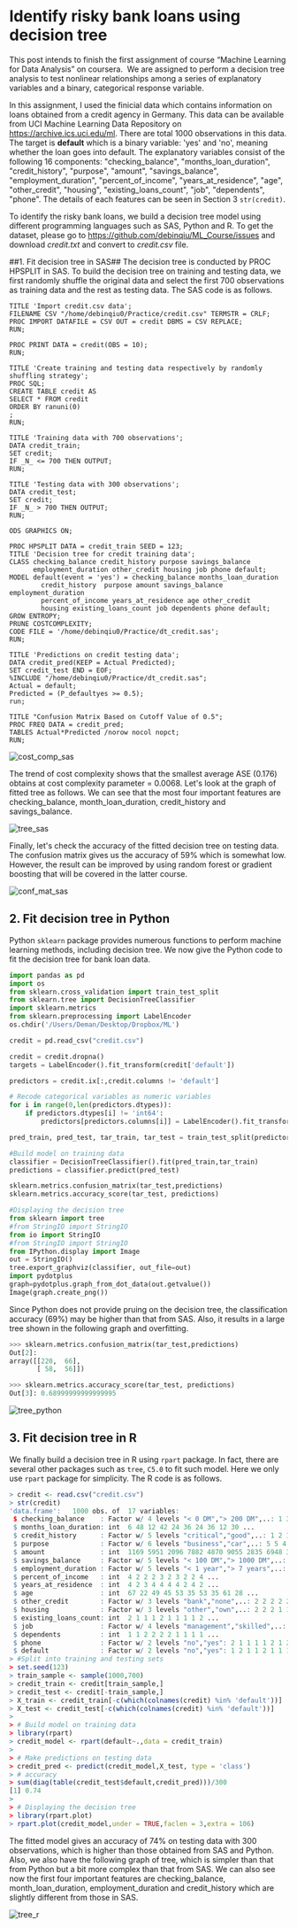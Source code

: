 # Identify risky bank loans using decision tree #

This post intends to finish the first assignment of course “Machine Learning for Data Analysis” on coursera.  We are assigned to perform a decision tree analysis to test nonlinear relationships among a series of explanatory variables and a binary, categorical response variable.

In this assignment, I used the finicial data which contains information on loans obtained from a credit agency in Germany. This data can be available from UCI Machine Learning Data Repository on https://archive.ics.uci.edu/ml. There are total 1000 observations in this data. The target is **default** which is a binary variable: 'yes' and 'no', meaning whether the loan goes into default. The explanatory variables consist of the following 16 components: &quot;checking_balance&quot;, &quot;months_loan_duration&quot;, &quot;credit_history&quot;,       &quot;purpose&quot;, &quot;amount&quot;, &quot;savings_balance&quot;, &quot;employment_duration&quot;, &quot;percent_of_income&quot;, &quot;years_at_residence&quot;, &quot;age&quot;, &quot;other_credit&quot;, &quot;housing&quot;, &quot;existing_loans_count&quot;, &quot;job&quot;, &quot;dependents&quot;,  &quot;phone&quot;. The details of each features can be seen in Section 3 `str(credit)`.

To identify the risky bank loans, we build a decision tree model using different programming languages such as SAS, Python and R. To get the dataset, please go to https://github.com/debinqiu/ML_Course/issues and download *credit.txt* and convert to *credit.csv* file.

##1. Fit decision tree in SAS##
The decision tree is conducted by PROC HPSPLIT in SAS. To build the decision tree on training and testing data, we first randomly shuffle the original data and select the first 700 observations as training data and the rest as testing data. 
The SAS code is as follows.
```
TITLE 'Import credit.csv data';
FILENAME CSV "/home/debinqiu0/Practice/credit.csv" TERMSTR = CRLF;
PROC IMPORT DATAFILE = CSV OUT = credit DBMS = CSV REPLACE;
RUN;

PROC PRINT DATA = credit(OBS = 10); 
RUN;

TITLE 'Create training and testing data respectively by randomly shuffling strategy';
PROC SQL;
CREATE TABLE credit AS
SELECT * FROM credit
ORDER BY ranuni(0)
;
RUN;

TITLE 'Training data with 700 observations';
DATA credit_train;
SET credit;
IF _N_ <= 700 THEN OUTPUT;
RUN;

TITLE 'Testing data with 300 observations';
DATA credit_test;
SET credit;
IF _N_ > 700 THEN OUTPUT;
RUN;

ODS GRAPHICS ON;

PROC HPSPLIT DATA = credit_train SEED = 123;
TITLE 'Decision tree for credit training data';
CLASS checking_balance credit_history purpose savings_balance 
	  employment_duration other_credit housing job phone default;
MODEL default(event = 'yes') = checking_balance months_loan_duration  
		credit_history	purpose amount savings_balance employment_duration
	   	percent_of_income years_at_residence age other_credit 
	   	housing existing_loans_count job dependents phone default;
GROW ENTROPY;
PRUNE COSTCOMPLEXITY;
CODE FILE = '/home/debinqiu0/Practice/dt_credit.sas';
RUN;

TITLE 'Predictions on credit testing data';
DATA credit_pred(KEEP = Actual Predicted);
SET credit_test END = EOF;
%INCLUDE "/home/debinqiu0/Practice/dt_credit.sas";
Actual = default;
Predicted = (P_defaultyes >= 0.5);
run;

TITLE "Confusion Matrix Based on Cutoff Value of 0.5";
PROC FREQ DATA = credit_pred;
TABLES Actual*Predicted /norow nocol nopct;
RUN;
```

![cost_comp_sas](https://cloud.githubusercontent.com/assets/16762941/12804239/5286cfb8-cabf-11e5-9aee-8a490e5bbf1a.png)

The trend of cost complexity shows that the smallest average ASE (0.176) obtains at cost complexity parameter = 0.0068. Let's look at the graph of fitted tree as follows. We can see that the most four important features are checking_balance, month_loan_duration, credit_history and savings_balance. 

![tree_sas](https://cloud.githubusercontent.com/assets/16762941/12804299/fdf6fecc-cabf-11e5-956f-23c8575640e3.png)

Finally, let's check the accuracy of the fitted decision tree on testing data. The confusion matrix gives us the accuracy of 59% which is somewhat low. However, the result can be improved by using random forest or gradient boosting that will be covered in the latter course.

![conf_mat_sas](https://cloud.githubusercontent.com/assets/16762941/12804393/da77c714-cac0-11e5-85e4-71659664e8a7.png)


## 2. Fit decision tree in Python ##
Python `sklearn` package provides numerous functions to perform machine learning methods, including decision tree. We now give the Python code to fit the decision tree for bank loan data. 

```python
import pandas as pd
import os
from sklearn.cross_validation import train_test_split
from sklearn.tree import DecisionTreeClassifier
import sklearn.metrics
from sklearn.preprocessing import LabelEncoder
os.chdir('/Users/Deman/Desktop/Dropbox/ML')

credit = pd.read_csv("credit.csv")

credit = credit.dropna()
targets = LabelEncoder().fit_transform(credit['default'])

predictors = credit.ix[:,credit.columns != 'default']

# Recode categorical variables as numeric variables
for i in range(0,len(predictors.dtypes)):
    if predictors.dtypes[i] != 'int64':
        predictors[predictors.columns[i]] = LabelEncoder().fit_transform(predictors[predictors.columns[i]])

pred_train, pred_test, tar_train, tar_test = train_test_split(predictors, targets, test_size=.4)

#Build model on training data
classifier = DecisionTreeClassifier().fit(pred_train,tar_train)
predictions = classifier.predict(pred_test)

sklearn.metrics.confusion_matrix(tar_test,predictions)
sklearn.metrics.accuracy_score(tar_test, predictions)

#Displaying the decision tree
from sklearn import tree
#from StringIO import StringIO
from io import StringIO
#from StringIO import StringIO 
from IPython.display import Image
out = StringIO()
tree.export_graphviz(classifier, out_file=out)
import pydotplus
graph=pydotplus.graph_from_dot_data(out.getvalue())
Image(graph.create_png())
```
Since Python does not provide pruing on the decision tree, the classification accuracy (69%) may be higher than that from SAS. Also, it results in a large tree shown in the following graph and overfitting.

```python
>>> sklearn.metrics.confusion_matrix(tar_test,predictions)
Out[2]: 
array([[220,  66],
       [ 58,  56]])

>>> sklearn.metrics.accuracy_score(tar_test, predictions)
Out[3]: 0.68999999999999995
```

![tree_python](https://cloud.githubusercontent.com/assets/16762941/12804810/397d63c4-cac4-11e5-8a9e-259b8f45391a.png)

## 3. Fit decision tree in R ##
We finally build a decision tree in R using `rpart` package. In fact, there are several other packages such as `tree`, `C5.0` to fit such model. Here we only use `rpart` package for simplicity. The R code is as follows.
```r
> credit <- read.csv("credit.csv")
> str(credit)
'data.frame':	1000 obs. of  17 variables:
 $ checking_balance    : Factor w/ 4 levels "< 0 DM","> 200 DM",..: 1 3 4 1 1 4 4 3 4 3 ...
 $ months_loan_duration: int  6 48 12 42 24 36 24 36 12 30 ...
 $ credit_history      : Factor w/ 5 levels "critical","good",..: 1 2 1 2 4 2 2 2 2 1 ...
 $ purpose             : Factor w/ 6 levels "business","car",..: 5 5 4 5 2 4 5 2 5 2 ...
 $ amount              : int  1169 5951 2096 7882 4870 9055 2835 6948 3059 5234 ...
 $ savings_balance     : Factor w/ 5 levels "< 100 DM","> 1000 DM",..: 5 1 1 1 1 5 4 1 2 1 ...
 $ employment_duration : Factor w/ 5 levels "< 1 year","> 7 years",..: 2 3 4 4 3 3 2 3 4 5 ...
 $ percent_of_income   : int  4 2 2 2 3 2 3 2 2 4 ...
 $ years_at_residence  : int  4 2 3 4 4 4 4 2 4 2 ...
 $ age                 : int  67 22 49 45 53 35 53 35 61 28 ...
 $ other_credit        : Factor w/ 3 levels "bank","none",..: 2 2 2 2 2 2 2 2 2 2 ...
 $ housing             : Factor w/ 3 levels "other","own",..: 2 2 2 1 1 1 2 3 2 2 ...
 $ existing_loans_count: int  2 1 1 1 2 1 1 1 1 2 ...
 $ job                 : Factor w/ 4 levels "management","skilled",..: 2 2 4 2 2 4 2 1 4 1 ...
 $ dependents          : int  1 1 2 2 2 2 1 1 1 1 ...
 $ phone               : Factor w/ 2 levels "no","yes": 2 1 1 1 1 2 1 2 1 1 ...
 $ default             : Factor w/ 2 levels "no","yes": 1 2 1 1 2 1 1 1 1 2 ...
> #Split into training and testing sets
> set.seed(123)
> train_sample <- sample(1000,700)
> credit_train <- credit[train_sample,]
> credit_test <- credit[-train_sample,]
> X_train <- credit_train[-c(which(colnames(credit) %in% 'default'))]
> X_test <- credit_test[-c(which(colnames(credit) %in% 'default'))]
> 
> # Build model on training data
> library(rpart)
> credit_model <- rpart(default~.,data = credit_train)
> 
> # Make predictions on testing data
> credit_pred <- predict(credit_model,X_test, type = 'class')
> # accuracy
> sum(diag(table(credit_test$default,credit_pred)))/300
[1] 0.74
> 
> # Displaying the decision tree
> library(rpart.plot)
> rpart.plot(credit_model,under = TRUE,faclen = 3,extra = 106)
```
The fitted model gives an accuracy of 74% on testing data with 300 observations, which is higher than those obtained from SAS and Python. Also, we also have the following graph of tree, which is simpler than that from Python but a bit more complex than that from SAS. We can also see now the first four important features are checking_balance, month_loan_duration, employment_duration and credit_history which are slightly different from those in SAS.

![tree_r](https://cloud.githubusercontent.com/assets/16762941/12804930/77c86ede-cac5-11e5-97eb-8dea1aa194f3.png)

